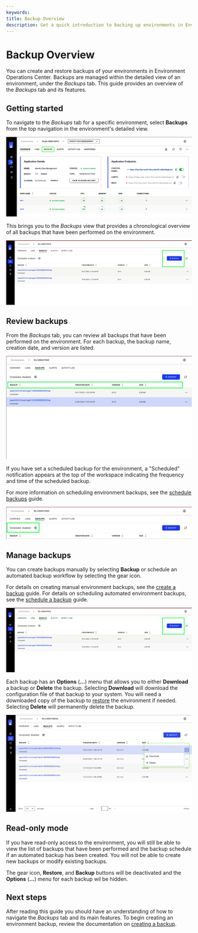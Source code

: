 ```yaml
---
keywords:
title: Backup Overview
description: Get a quick introduction to backing up environments in Environment Operations Center.
---
```

# Backup Overview

You can create and restore backups of your environments in Environment Operations Center. Backups are managed within the detailed view of an environment, under the *Backups* tab. This guide provides an overview of the *Backups* tab and its features.

## Getting started

To navigate to the *Backups* tab for a specific environment, select **Backups** from the top navigation in the environment's detailed view.

![image description](Media/select-backup-new.png)

This brings you to the *Backups* view that provides a chronological overview of all backups that have been performed on the environment.

![image description](Media/backup-button.png)

## Review backups

From the *Backups* tab, you can review all backups that have been performed on the environment. For each backup, the backup name, creation date, and version are listed.

![image description](Media/backup-column-new.png)

If you have set a scheduled backup for the environment, a "Scheduled" notification appears at the top of the workspace indicating the frequency and time of the scheduled backup.

For more information on scheduling environment backups, see the [schedule backups](schedule-backup.md) guide.

![image description](Media/backup-schdeule-button-new.png)

## Manage backups

You can create backups manually by selecting **Backup** or schedule an automated backup workflow by selecting the gear icon.

For details on creating manual environment backups, see the [create a backup](create-backup.md) guide. For details on scheduling automated environment backups, see the [schedule a backup](schedule-backup.md) guide.

![image description](Media/backup-button.png)

Each backup has an **Options** (**...**) menu that allows you to either **Download** a backup or **Delete** the backup. Selecting **Download** will download the configuration file of that backup to your system. You will need a downloaded copy of the backup to [restore](../environment-overview/create-environments#advanced-setup) the environment if needed. Selecting **Delete** will permanently delete the backup.

![image description](Media/backup-options.png)

<!-- The workflow to restore a backup can also be initiated by selecting the **Restore** button. For more information on restoring backups, see the [restore a backup](restore-backup.md) guide.

![image description](images/restore-button.png) -->

## Read-only mode

If you have read-only access to the environment, you will still be able to view the list of backups that have been performed and the backup schedule if an automated backup has been created. You will not be able to create new backups or modify existing backups.

The gear icon, **Restore**, and **Backup** buttons will be deactivated and the **Options** (**...**) menu for each backup wil be hidden.

## Next steps

After reading this guide you should have an understanding of how to navigate the *Backups* tab and its main features. To begin creating an environment backup, review the documentation on [creating a backup](create-backup.md).
